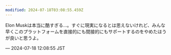 ```yaml
---
modified: 2024-07-18T03:08:55.459Z
---
```


<p>Elon Muskは本当に酷すぎる…。すぐに現実になるとは思えないけれど、みんな早くこのプラットフォームを直接的にも間接的にもサポートするのをやめたほうが良いと思うよ。</p>

&mdash; 2024-07-18 12:08:55 JST

<!-- Original URL: https://mastodon.social/@sakuramochi0/112805290669282750-->
